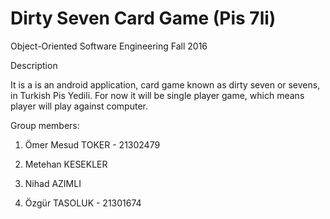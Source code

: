 # Dirty Seven Card Game (Pis 7li)

Object-Oriented Software Engineering Fall 2016

Description

  It is a is an android application, card game known as dirty seven or sevens, in Turkish Pis Yedili. For now it will be single player game, which means player will play against computer.

Group members:

1) Ömer Mesud TOKER - 21302479

2) Metehan KESEKLER

3) Nihad AZIMLI

4) Özgür TASOLUK - 21301674
